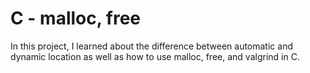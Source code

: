 # C - malloc, free

In this project, I learned about the difference between automatic and dynamic location as well as how to use malloc, free, and valgrind in C.

